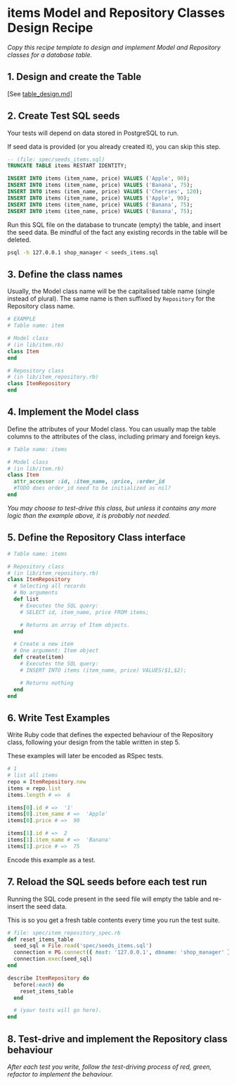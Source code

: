 # items Model and Repository Classes Design Recipe

_Copy this recipe template to design and implement Model and Repository classes for a database table._

## 1. Design and create the Table
[See [table_design.md](shop-manager-challenge/items_repository_class_design.md)]

## 2. Create Test SQL seeds

Your tests will depend on data stored in PostgreSQL to run.

If seed data is provided (or you already created it), you can skip this step.

```sql
-- (file: spec/seeds_items.sql)
TRUNCATE TABLE items RESTART IDENTITY; 

INSERT INTO items (item_name, price) VALUES ('Apple', 90);
INSERT INTO items (item_name, price) VALUES ('Banana', 75);
INSERT INTO items (item_name, price) VALUES ('Cherries', 120);
INSERT INTO items (item_name, price) VALUES ('Apple', 90);
INSERT INTO items (item_name, price) VALUES ('Banana', 75);
INSERT INTO items (item_name, price) VALUES ('Banana', 75);
```

Run this SQL file on the database to truncate (empty) the table, and insert the seed data. Be mindful of the fact any existing records in the table will be deleted.

```bash
psql -h 127.0.0.1 shop_manager < seeds_items.sql
```

## 3. Define the class names

Usually, the Model class name will be the capitalised table name (single instead of plural). The same name is then suffixed by `Repository` for the Repository class name.

```ruby
# EXAMPLE
# Table name: item

# Model class
# (in lib/item.rb)
class Item
end

# Repository class
# (in lib/item_repository.rb)
class ItemRepository
end
```

## 4. Implement the Model class

Define the attributes of your Model class. You can usually map the table columns to the attributes of the class, including primary and foreign keys.

```ruby
# Table name: items

# Model class
# (in lib/item.rb)
class Item
  attr_accessor :id, :item_name, :price, :order_id
  #TODO does order_id need to be initialized as nil?
end
```

*You may choose to test-drive this class, but unless it contains any more logic than the example above, it is probably not needed.*

## 5. Define the Repository Class interface

```ruby
# Table name: items

# Repository class
# (in lib/item_repository.rb)
class ItemRepository
  # Selecting all records
  # No arguments
  def list
    # Executes the SQL query:
    # SELECT id, item_name, price FROM items;

    # Returns an array of Item objects.
  end

  # Create a new item
  # One argument: Item object
  def create(item)
    # Executes the SQL query:
    # INSERT INTO items (item_name, price) VALUES($1,$2);

    # Returns nothing
  end
end
```

## 6. Write Test Examples

Write Ruby code that defines the expected behaviour of the Repository class, following your design from the table written in step 5.

These examples will later be encoded as RSpec tests.

```ruby
# 1
# list all items
repo = ItemRepository.new
items = repo.list
items.length # =>  6

items[0].id # =>  '1'
items[0].item_name # =>  'Apple'
items[0].price # =>  90

items[1].id # =>  2
items[1].item_name # =>  'Banana'
items[1].price # =>  75
```

Encode this example as a test.

## 7. Reload the SQL seeds before each test run

Running the SQL code present in the seed file will empty the table and re-insert the seed data.

This is so you get a fresh table contents every time you run the test suite.

```ruby
# file: spec/item_repository_spec.rb
def reset_items_table
  seed_sql = File.read('spec/seeds_items.sql')
  connection = PG.connect({ host: '127.0.0.1', dbname: 'shop_manager' })
  connection.exec(seed_sql)
end

describe ItemRepository do
  before(:each) do 
    reset_items_table
  end

  # (your tests will go here).
end
```

## 8. Test-drive and implement the Repository class behaviour

_After each test you write, follow the test-driving process of red, green, refactor to implement the behaviour._
